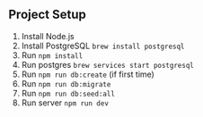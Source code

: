 ## Project Setup

1. Install Node.js
2. Install PostgreSQL `brew install postgresql`
3. Run `npm install`
4. Run postgres `brew services start postgresql`
5. Run `npm run db:create` (if first time)
6. Run `npm run db:migrate`
7. Run `npm run db:seed:all`
8. Run server `npm run dev`
